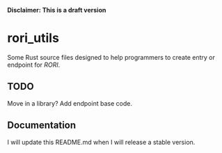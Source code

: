 **Disclaimer: This is a draft version**

# rori_utils

Some Rust source files designed to help programmers to create entry or endpoint for _RORI_.

## TODO

Move in a library? Add endpoint base code.

## Documentation

I will update this README.md when I will release a stable version.
